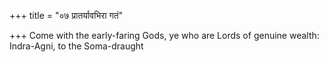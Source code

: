 +++
title = "०७ प्रातर्यावभिरा गतं"

+++
Come with the early-faring Gods, ye who are Lords of genuine wealth:  
     Indra-Agni, to the Soma-draught